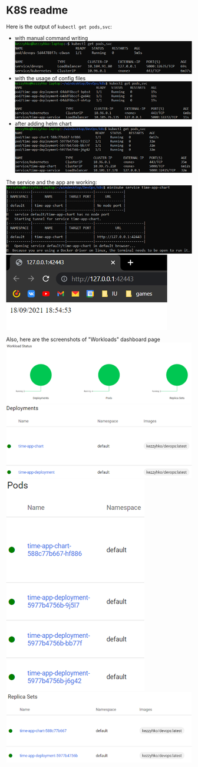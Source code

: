 # K8S readme

Here is the output of `kubectl get pods,svc`:
* with manual command writing
![](report_screenshots/output/manual.png)
* with the usage of config files
![](report_screenshots/output/config_files.png)
* after adding helm chart
![](report_screenshots/output/after_helm.png)

The service and the app are working:
![](report_screenshots/service.png)  
![](report_screenshots/app.png)  

Also, here are the screenshots of "Workloads" dashboard page  
![](report_screenshots/workload_status/charts.png)  
![](report_screenshots/workload_status/deployments.png)  
![](report_screenshots/workload_status/pods.png)  
![](report_screenshots/workload_status/sets.png)  
